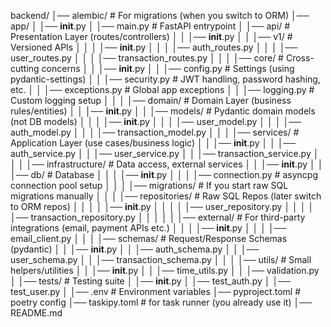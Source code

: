 backend/
│── alembic/ # For migrations (when you switch to ORM)
│── app/
│ │── **init**.py
│ │── main.py # FastAPI entrypoint
│ │── api/ # Presentation Layer (routes/controllers)
│ │ │── **init**.py
│ │ │── v1/ # Versioned APIs
│ │ │ │── **init**.py
│ │ │ │── auth_routes.py
│ │ │ │── user_routes.py
│ │ │ │── transaction_routes.py
│ │
│ │── core/ # Cross-cutting concerns
│ │ │── **init**.py
│ │ │── config.py # Settings (using pydantic-settings)
│ │ │── security.py # JWT handling, password hashing, etc.
│ │ │── exceptions.py # Global app exceptions
│ │ │── logging.py # Custom logging setup
│ │
│ │── domain/ # Domain Layer (business rules/entities)
│ │ │── **init**.py
│ │ │── models/ # Pydantic domain models (not DB models)
│ │ │ │── **init**.py
│ │ │ │── user_model.py
│ │ │ │── auth_model.py
│ │ │ │── transaction_model.py
│ │
│ │── services/ # Application Layer (use cases/business logic)
│ │ │── **init**.py
│ │ │── auth_service.py
│ │ │── user_service.py
│ │ │── transaction_service.py
│ │
│ │── infrastructure/ # Data access, external services
│ │ │── **init**.py
│ │ │── db/ # Database
│ │ │ │── **init**.py
│ │ │ │── connection.py # asyncpg connection pool setup
│ │ │ │── migrations/ # If you start raw SQL migrations manually
│ │ │ │── repositories/ # Raw SQL Repos (later switch to ORM repos)
│ │ │ │ │── **init**.py
│ │ │ │ │── user_repository.py
│ │ │ │ │── transaction_repository.py
│ │ │
│ │ │── external/ # For third-party integrations (email, payment APIs etc.)
│ │ │ │── **init**.py
│ │ │ │── email_client.py
│ │
│ │── schemas/ # Request/Response Schemas (pydantic)
│ │ │── **init**.py
│ │ │── auth_schema.py
│ │ │── user_schema.py
│ │ │── transaction_schema.py
│ │
│ │── utils/ # Small helpers/utilities
│ │ │── **init**.py
│ │ │── time_utils.py
│ │ │── validation.py
│
│── tests/ # Testing suite
│ │── **init**.py
│ │── test_auth.py
│ │── test_user.py
│
│── .env # Environment variables
│── pyproject.toml # poetry config
│── taskipy.toml # for task runner (you already use it)
│── README.md
